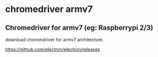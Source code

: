 # chromedriver armv7
Chromedriver for armv7 (eg: Raspberrypi 2/3)
--------------------------------------------

download choromdriver for armv7 architecture.

https://github.com/electron/electron/releases

